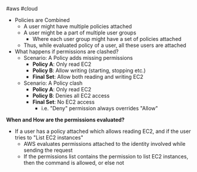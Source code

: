 #aws #cloud 
- Policies are Combined
	- A user might have multiple policies attached
	- A user might be a part of multiple user groups
		- Where each user group might have a set of policies attached
	- Thus, while evaluated policy of a user, all these users are attached
- What happens if permissions are clashed?
	- Scenario: A Policy adds missing permissions
		- **Policy A**: Only read EC2
		- **Policy B**: Allow writing (starting, stopping etc.)
		- **Final Set**: Allow both reading and writing EC2
	- Scenario: A Policy clash
		- **Policy A**: Only read EC2
		- **Policy B**: Denies all EC2 access
		- **Final Set**: No EC2 access
			- i.e. "Deny" permission always overrides "Allow"

**When and How are the permissions evaluated?**
- If a user has a policy attached which allows reading EC2, and if the user tries to "List EC2 instances"
	- AWS evaluates permissions attached to the identity involved while sending the request
	- If the permissions list contains the permission to list EC2 instances, then the command is allowed, or else not